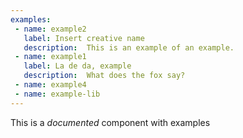 ```yaml
---
examples:
 - name: example2
   label: Insert creative name
   description:  This is an example of an example.  
 - name: example1
   label: La de da, example
   description:  What does the fox say?
 - name: example4
 - name: example-lib
---
```


This is a *documented* component with examples

